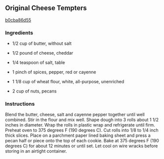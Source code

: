 ## Original Cheese Tempters

[b0cba86d55](http://allrecipes.com/recipe/original-cheese-tempters/)

### Ingredients

 - 1/2 cup of butter, without salt

 - 1/2 pound of cheese, cheddar

 - 1/4 teaspoon of salt, table

 - 1 pinch of spices, pepper, red or cayenne

 - 1 1/8 cup of wheat flour, white, all-purpose, unenriched

 - 2 cup of nuts, pecans

### Instructions

Blend the butter, cheese, salt and cayenne pepper together until well combined. Stir in the flour and mix well. Shape dough into 3 rolls about 1 1/2 inches in diameter. Wrap the rolls in plastic wrap and refrigerate until firm. Preheat oven to 375 degrees F (190 degrees C). Cut rolls into 1/8 to 1/4 inch thick slices. Place on a parchment paper lined baking sheet and press a pecan half or piece onto the top of each cookie. Bake at 375 degrees F (190 degrees C) for about 12 minutes or until set. Let cool on wire wracks before storing in an airtight container.